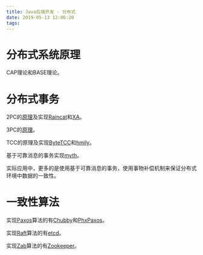 ```yaml
---
title: Java后端开发 - 分布式
date: 2019-05-13 12:06:20
tags:
---
```


# 分布式系统原理

CAP理论和BASE理论。

# 分布式事务

2PC的[原理](https://en.wikipedia.org/wiki/Two-phase_commit_protocol)及实现[Raincat](https://github.com/yu199195/Raincat)和[XA](https://en.wikipedia.org/wiki/X/Open_XA)。

3PC的[原理](https://en.wikipedia.org/wiki/Three-phase_commit_protocol)。

TCC的原理及实现[ByteTCC](https://github.com/liuyangming/ByteTCC)和[hmily](https://github.com/yu199195/hmily)。

基于可靠消息的事务实现[myth](https://github.com/yu199195/myth)。

实际应用中，更多的是使用基于可靠消息的事务，使用事物补偿机制来保证分布式环境中数据的一致性。

# 一致性算法

实现[Paxos](https://lamport.azurewebsites.net/pubs/paxos-simple.pdf)算法的有[Chubby](https://static.googleusercontent.com/media/research.google.com/en//archive/chubby-osdi06.pdf)和[PhxPaxos](https://github.com/Tencent/phxpaxos)。

实现[Raft](https://www.infoq.cn/article/raft-paper)算法的有[etcd](https://github.com/etcd-io/etcd)。

实现[Zab]()算法的有[Zookeeper](https://github.com/apache/zookeeper)。

